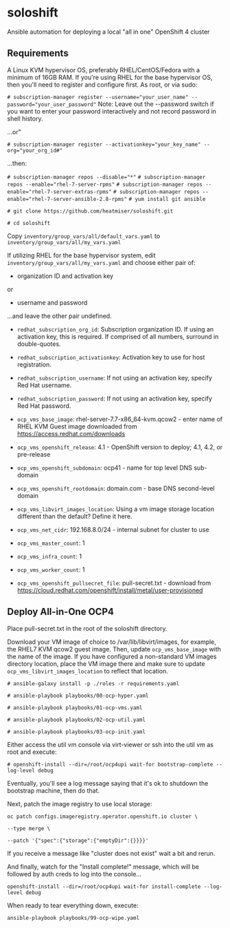 # soloshift
Ansible automation for deploying a local "all in one" OpenShift 4 cluster

Requirements
------------

A Linux KVM hypervisor OS, preferably RHEL/CentOS/Fedora with a minimum of 16GB RAM. If you're using RHEL for the base hypervisor OS, then you'll need to register and configure first.  As root, or via sudo:

`# subscription-manager register --username="your_user_name" --password="your_user_password"`
Note: Leave out the --password switch if you want to enter your password interactively and not record password in shell history.

...or"

`# subscription-manager register --activationkey="your_key_name" --org="your_org_id#"`

...then:

`# subscription-manager repos --disable="*"`
`# subscription-manager repos --enable="rhel-7-server-rpms"`
`# subscription-manager repos --enable="rhel-7-server-extras-rpms"`
`# subscription-manager repos --enable="rhel-7-server-ansible-2.8-rpms"`
`# yum install git ansible`

`# git clone https://github.com/heatmiser/soloshift.git`

`# cd soloshift`

Copy `inventory/group_vars/all/default_vars.yaml`
to `inventory/group_vars/all/my_vars.yaml`


If utilizing RHEL for the base hypervisor system, edit `inventory/group_vars/all/my_vars.yaml` and choose either pair of:

- organization ID and activation key
  
or

- username and password 

...and leave the other pair undefined.

* `redhat_subscription_org_id`: Subscription organization ID. If using an activation key, this is required. If comprised of all numbers, surround in double-quotes.
* `redhat_subscription_activationkey`: Activation key to use for host registration.


* `redhat_subscription_username`: If not using an activation key, specify Red Hat username. 
* `redhat_subscription_password`: If not using an activation key, specify Red Hat password.

* `ocp_vms_base_image`: rhel-server-7.7-x86_64-kvm.qcow2 - enter name of RHEL KVM Guest image downloaded from https://access.redhat.com/downloads
* `ocp_vms_openshift_release`: 4.1 - OpenShift version to deploy; 4.1, 4.2, or pre-release
* `ocp_vms_openshift_subdomain`: ocp41 - name for top level DNS sub-domain
* `ocp_vms_openshift_rootdomain`: domain.com - base DNS second-level domain
* `ocp_vms_libvirt_images_location`: Using a vm image storage location different than the default?  Define it here.
* `ocp_vms_net_cidr`: 192.168.8.0/24 - internal subnet for cluster to use
* `ocp_vms_master_count`: 1
* `ocp_vms_infra_count`: 1
* `ocp_vms_worker_count`: 1
* `ocp_vms_openshift_pullsecret_file`: pull-secret.txt - download from https://cloud.redhat.com/openshift/install/metal/user-provisioned

Deploy All-in-One OCP4
------------

Place pull-secret.txt in the root of the soloshift directory.

Download your VM image of choice to /var/lib/libvirt/images, for example, the RHEL7 KVM qcow2 guest image. Then, update `ocp_vms_base_image` with the name of the image.  If you have configured a non-standard VM images directory location, place the VM image there and make sure to update `ocp_vms_libvirt_images_location` to reflect that location.

`# ansible-galaxy install -p ./roles -r requirements.yaml`

`# ansible-playbook playbooks/00-ocp-hyper.yaml`

`# ansible-playbook playbooks/01-ocp-vms.yaml`

`# ansible-playbook playbooks/02-ocp-util.yaml`

`# ansible-playbook playbooks/03-ocp-init.yaml`

Either access the util vm console via virt-viewer or ssh into the util vm as root and execute:

`# openshift-install --dir=/root/ocp4upi wait-for bootstrap-complete --log-level debug`

Eventually, you'll see a log message saying that it's ok to shutdown the bootstrap machine, then do that.

Next, patch the image registry to use local storage:

`oc patch configs.imageregistry.operator.openshift.io cluster \`

`--type merge \`

`--patch '{"spec":{"storage":{"emptyDir":{}}}}'`

If you receive a message like "cluster does not exist" wait a bit and rerun.

And finally, watch for the "Install complete!" message, which will be followed by auth creds to log into the console...

`openshift-install --dir=/root/ocp4upi wait-for install-complete --log-level debug`

When ready to tear everything down, execute:

`ansible-playbook playbooks/99-ocp-wipe.yaml`